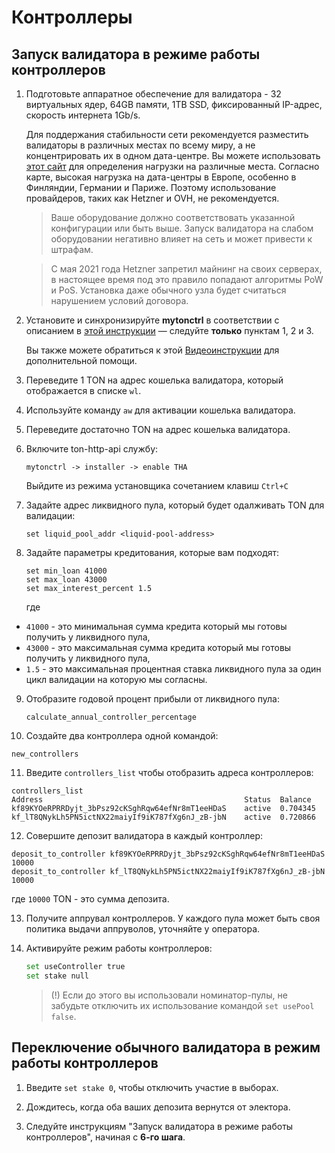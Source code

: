 # Контроллеры

## Запуск валидатора в режиме работы контроллеров

1. Подготовьте аппаратное обеспечение для валидатора - 32 виртуальных ядер, 64GB памяти, 1TB SSD, фиксированный IP-адрес, скорость интернета 1Gb/s.

   Для поддержания стабильности сети рекомендуется разместить валидаторы в различных местах по всему миру, а не концентрировать их в одном дата-центре. Вы можете использовать [этот сайт](https://status.toncenter.com/) для определения нагрузки на различные места. Согласно карте, высокая нагрузка на дата-центры в Европе, особенно в Финляндии, Германии и Париже. Поэтому использование провайдеров, таких как Hetzner и OVH, не рекомендуется.

   > Ваше оборудование должно соответствовать указанной конфигурации или быть выше. Запуск валидатора на слабом оборудовании негативно влияет на сеть и может привести к штрафам.

   > С мая 2021 года Hetzner запретил майнинг на своих серверах, в настоящее время под это правило попадают алгоритмы PoW и PoS. Установка даже обычного узла будет считаться нарушением условий договора.

2. Установите и синхронизируйте **mytonctrl** в соответствии с описанием в [этой инструкции](https://github.com/ton-blockchain/mytonctrl/blob/master/docs/ru/manual-ubuntu.md) — следуйте **только** пунктам 1, 2 и 3.

   Вы также можете обратиться к этой [Видеоинструкции](https://docs.ton.org/participate/run-nodes/full-node#installation) для дополнительной помощи.

3. Переведите 1 TON на адрес кошелька валидатора, который отображается в списке `wl`.

4. Используйте команду `aw` для активации кошелька валидатора.

5. Переведите достаточно TON на адрес кошелька валидатора.

6. Включите ton-http-api службу:
	```
	mytonctrl -> installer -> enable THA
	```
	Выйдите из режима установщика сочетанием клавиш `Ctrl+C`

7. Задайте адрес ликвидного пула, который будет одалживать TON для валидации:
	```
	set liquid_pool_addr <liquid-pool-address>
	```

8. Задайте параметры кредитования, которые вам подходят:
	```
	set min_loan 41000
	set max_loan 43000
	set max_interest_percent 1.5
	```
	
	где 
* `41000` - это минимальная сумма кредита который мы готовы получить у ликвидного пула,
*	`43000` - это максимальная сумма кредита который мы готовы получить у ликвидного пула,
*	`1.5` - это максимальная процентная ставка ликвидного пула за один цикл валидации на которую мы согласны.

9. Отобразите годовой процент прибыли от ликвидного пула:
	```
	calculate_annual_controller_percentage
	```

10. Создайте два контроллера одной командой:
   
   ```
   new_controllers
   ```

11. Введите `controllers_list` чтобы отобразить адреса контроллеров:

   ```
   controllers_list
   Address                                             Status  Balance
   kf89KYOeRPRRDyjt_3bPsz92cKSghRqw64efNr8mT1eeHDaS    active  0.704345
   kf_lT8QNykLh5PN5ictNX22maiyIf9iK787fXg6nJ_zB-jbN    active  0.720866
   ```

12. Совершите депозит валидатора в каждый контроллер:
   
   ```
   deposit_to_controller kf89KYOeRPRRDyjt_3bPsz92cKSghRqw64efNr8mT1eeHDaS 10000
   deposit_to_controller kf_lT8QNykLh5PN5ictNX22maiyIf9iK787fXg6nJ_zB-jbN 10000
   ```
   
   где `10000` TON - это сумма депозита.

13. Получите аппрувал контроллеров. У каждого пула может быть своя политика выдачи аппруволов, уточняйте у оператора.

14. Активируйте режим работы контроллеров:

    ```bash
    set useController true
    set stake null
    ```
	
	> (!) Если до этого вы использовали номинатор-пулы, не забудьте отключить их использование командой `set usePool false`.


## Переключение обычного валидатора в режим работы контроллеров

1. Введите `set stake 0`, чтобы отключить участие в выборах.

2. Дождитесь, когда оба ваших депозита вернутся от электора.

3. Следуйте инструкциям "Запуск валидатора в режиме работы контроллеров", начиная с **6-го шага**.
